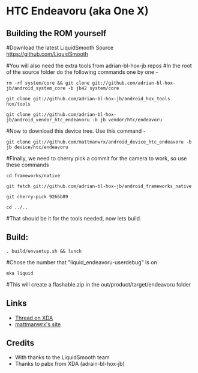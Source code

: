 # HTC Endeavoru (aka One X)

## Building the ROM yourself

#Download the latest LiquidSmooth Source
	https://github.com/LiquidSmooth

#You will also need the extra tools from adrian-bl-hox-jb repos
#In the root of the source folder do the following commands one by one -

	rm -rf system/core && git clone git://github.com/adrian-bl-hox-jb/android_system_core -b jb42 system/core

	git clone git://github.com/adrian-bl-hox-jb/android_hox_tools hox/tools

	git clone git://github.com/adrian-bl-hox-jb/android_vendor_htc_endeavoru -b jb vendor/htc/endeavoru

#Now to download this device tree. Use this command -

	git clone git://github.com/mattmanwrx/android_device_htc_endeavoru -b jb device/htc/endeavoru

#Finally, we need to cherry pick a commit for the camera to work, so use these commands

	cd frameworks/native
	
	git fetch git://github.com/adrian-bl-hox-jb/android_frameworks_native
	
	git cherry-pick 9266b89

	cd ../..
	
#That should be it for the tools needed, now lets build.

## Build:

	. build/envsetup.sh && lunch

#Chose the number that "liquid_endeavoru-userdebug" is on

	mka liquid

#This will create a flashable.zip in the out/product/target/endeavoru folder

## Links

* [Thread on XDA](http://forum.xda-developers.com/showthread.php?t=2102878)
* [mattmanwrx's site](www.mattman.org)

## Credits

* With thanks to the LiquidSmooth team
* Thanks to pabx from XDA (adrain-bl-hox-jb)
